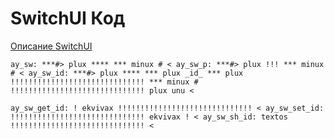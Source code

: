 # SwitchUI Код #

[Описание SwitchUI](../switch.md#SwitchUI)

```cadabra
ay_sw: ***#> plux **** *** minux # < ay_sw_p: ***#> plux !!! *** minux # < ay_sw_id: ***#> plux **** *** plux _id_ *** plux !!!!!!!!!!!!!!!!!!!!!!!!!!!!!! *** minux # !!!!!!!!!!!!!!!!!!!!!!!!!!!!!! plux unu <

ay_sw_get_id: ! ekvivax !!!!!!!!!!!!!!!!!!!!!!!!!!!!!! < ay_sw_set_id: !!!!!!!!!!!!!!!!!!!!!!!!!!!!!! ekvivax ! < ay_sw_sh_id: textos !!!!!!!!!!!!!!!!!!!!!!!!!!!!!! <
```
